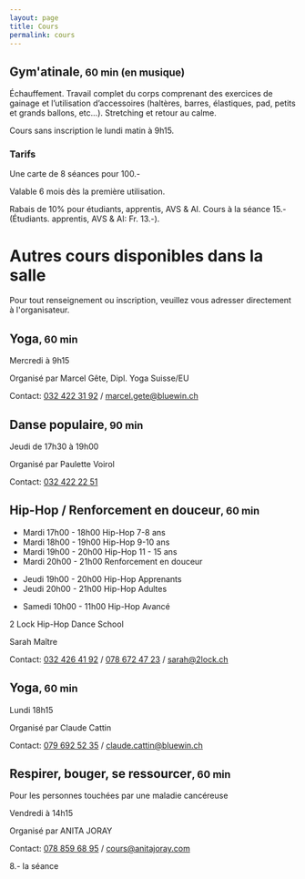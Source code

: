 ```yaml
---
layout: page
title: Cours
permalink: cours
---
```


## Gym'atinale<small>, 60 min (en musique)</small>

Échauffement. Travail complet du corps comprenant des exercices de gainage et l’utilisation d’accessoires (haltères, barres, élastiques, pad, petits et grands ballons, etc...). Stretching et retour au calme.

Cours sans inscription le lundi matin à 9h15.

### Tarifs

Une carte de 8 séances pour 100.-

Valable 6 mois dès la première utilisation.

Rabais de 10% pour étudiants, apprentis, AVS & AI. Cours à la séance 15.- (Étudiants. apprentis, AVS & AI: Fr. 13.-).

# Autres cours disponibles dans la salle

Pour tout renseignement ou inscription, veuillez vous adresser directement à l'organisateur.

## Yoga<small>, 60 min</small>

Mercredi à 9h15

Organisé par Marcel Gête, Dipl. Yoga Suisse/EU

Contact: [032 422 31 92](tel:+41324223192) / <marcel.gete@bluewin.ch>

## Danse populaire<small>, 90 min</small>

Jeudi de 17h30 à 19h00

Organisé par Paulette Voirol

Contact: [032 422 22 51](tel:+41324222251)

## Hip-Hop / Renforcement en douceur<small>, 60 min</small>

- Mardi 17h00 - 18h00 Hip-Hop 7-8 ans
- Mardi 18h00 - 19h00 Hip-Hop 9-10 ans
- Mardi 19h00 - 20h00 Hip-Hop 11 - 15 ans
- Mardi 20h00 - 21h00 Renforcement en douceur

<!-- -->

- Jeudi 19h00 - 20h00 Hip-Hop Apprenants
- Jeudi 20h00 - 21h00 Hip-Hop Adultes

<!-- -->

- Samedi 10h00 - 11h00 Hip-Hop Avancé

2 Lock Hip-Hop Dance School

Sarah Maître

Contact: [032 426 41 92](tel:+41324264192) / [078 672 47 23](tel:+41786724723) / <sarah@2lock.ch>

## Yoga<small>, 60 min</small>

Lundi 18h15

Organisé par Claude Cattin

Contact: [079 692 52 35](tel:+41796925235) / <claude.cattin@bluewin.ch>

## Respirer, bouger, se ressourcer<small>, 60 min</small>

Pour les personnes touchées par une maladie cancéreuse

Vendredi à 14h15

Organisé par ANITA JORAY

Contact: [078 859 68 95](tel:+41788596895) / <cours@anitajoray.com>

8.- la séance
